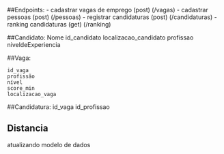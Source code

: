 ##Endpoints:
	- cadastrar vagas de emprego (post) (/vagas)
	- cadastrar pessoas (post) (/pessoas)
	- registrar candidaturas (post) (/candidaturas)
	- ranking candidaturas (get) (/ranking)
	


##Candidato:
	Nome
	id_candidato
	localizacao_candidato
	profissao
	niveldeExperiencia

##Vaga:

	id_vaga
	profissão
	nível
	score_min
	localizacao_vaga

##Candidatura:
 	id_vaga
	id_profissao

## Distancia

atualizando modelo de dados
